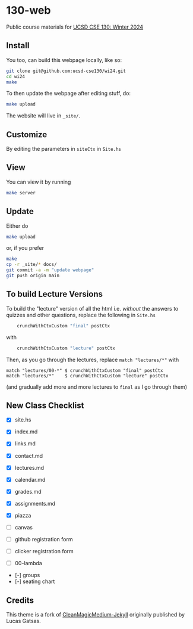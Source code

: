 # 130-web


Public course materials for [UCSD CSE 130: Winter 2024](https://ucsd-cse130.github.io/wi24/)

## Install

You too, can build this webpage locally, like so:

```bash
git clone git@github.com:ucsd-cse130/wi24.git
cd wi24
make
```

To then update the webpage after editing stuff, do:

```bash
make upload
```

The website will live in `_site/`.

## Customize

By editing the parameters in `siteCtx` in `Site.hs`

## View

You can view it by running

```bash
make server
```

## Update

Either do

```bash
make upload
```

or, if you prefer

```bash
make
cp -r _site/* docs/
git commit -a -m "update webpage"
git push origin main
```

## To build Lecture Versions

To build the "lecture" version of all the html i.e. *without*
the answers to quizzes and other questions, replace the
following in `Site.hs`

```haskell
    crunchWithCtxCustom "final" postCtx
```

with

```haskell
    crunchWithCtxCustom "lecture" postCtx
```

Then, as you go through the lectures, replace `match "lectures/*"` with

```
match "lectures/00-*" $ crunchWithCtxCustom "final" postCtx
match "lectures/*"    $ crunchWithCtxCustom "lecture" postCtx
```

(and gradually add more and more lectures to `final` as I go through them)

## New Class Checklist

- [x] site.hs
- [x] index.md
- [x] links.md
- [x] contact.md
- [x] lectures.md
- [x] calendar.md
- [x] grades.md
- [x] assignments.md
- [x] piazza

- [ ] canvas
- [ ] github registration form
- [ ] clicker registration form
- [ ] 00-lambda

* [-] groups
* [-] seating chart

## Credits

This theme is a fork of [CleanMagicMedium-Jekyll](https://github.com/SpaceG/CleanMagicMedium-Jekyll)
originally published by Lucas Gatsas.

<!--
## ieng6 Setup

1. Set the `stack-root`

```
stack setup --stack-root=/software/CSE/cse130/.stack
```

2. Create a shell script

```
cat > fixpaths.sh

cd ~/../public/bin && chmod -R a+rx *
cd /software/CSE/cse130/.stack && chmod -R a+rx *
```

3. For each assignment,

	- `git clone` it to download assignment as instructor
	- `stack test` it to get the relevant libs added to the stack-path
	- `./fixpaths.sh` to allow everyone else to read the libraries

4. For each assignment,
	- login as student to make sure that you can `git clone` and then run `stack test`

-->
